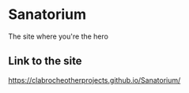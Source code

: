 # Sanatorium
The site where you're the hero

## Link to the site
https://clabrocheotherprojects.github.io/Sanatorium/
